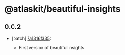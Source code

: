 # @atlaskit/beautiful-insights

## 0.0.2
- [patch] [7a1316f335](https://bitbucket.org/atlassian/atlaskit-mk-2/commits/7a1316f335):

  - First version of beautiful insights

